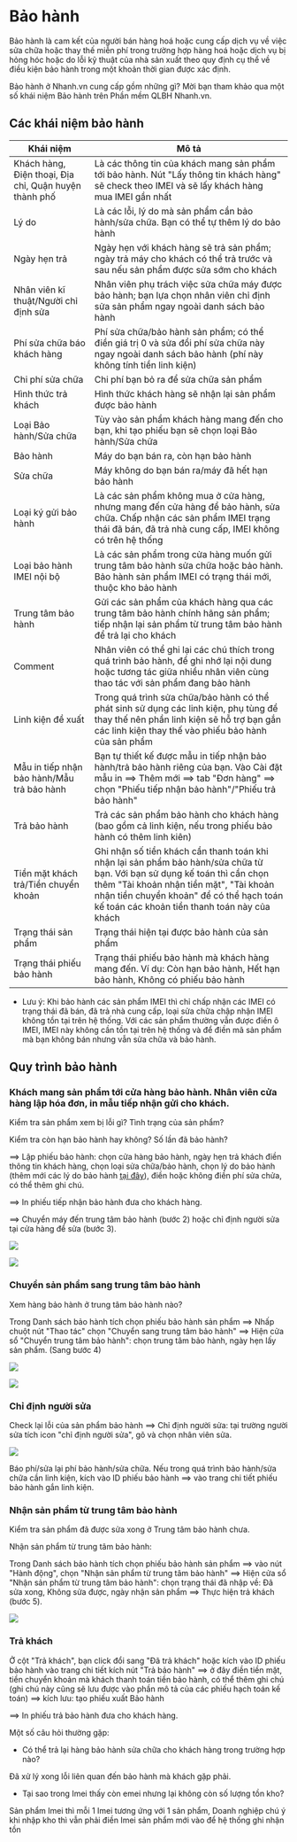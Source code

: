 # Bảo hành

Bảo hành là cam kết của người bán hàng hoá hoặc cung cấp dịch vụ về việc sửa chữa hoặc thay thế miễn phí trong trường hợp hàng hoá hoặc dịch vụ bị hỏng hóc hoặc do lỗi kỹ thuật của nhà sản xuất theo quy định cụ thể về điều kiện bảo hành trong một khoản thời gian được xác định.

Bảo hành ở Nhanh.vn cung cấp gồm những gì? Mời bạn tham khảo qua một số khái niệm Bảo hành trên Phần mềm QLBH Nhanh.vn.

## Các khái niệm bảo hành

Khái niệm |	Mô tả
---------- | ----------
Khách hàng, Điện thoại, Địa chỉ, Quận huyện thành phố |	Là các thông tin của khách mang sản phẩm tới bảo hành. Nút "Lấy thông tin khách hàng" sẽ check theo IMEI và sẽ lấy khách hàng mua IMEI gần nhất
Lý do	| Là các lỗi, lý do mà sản phẩm cần bảo hành/sửa chữa. Bạn có thể tự thêm lý do bảo hành
Ngày hẹn trả |	Ngày hẹn với khách hàng sẽ trả sản phẩm; ngày trả máy cho khách có thể trả trước và sau nếu sản phẩm được sửa sớm cho khách
Nhân viên kĩ thuật/Người chỉ định sửa |	Nhân viên phụ trách việc sửa chữa máy được bảo hành; bạn lựa chọn nhân viên chỉ định sửa sản phẩm ngay ngoài danh sách bảo hành
Phí sửa chữa báo khách hàng |	Phí sửa chữa/bảo hành sản phẩm; có thể điền giá trị 0 và sửa đổi phí sửa chữa này ngay ngoài danh sách bảo hành (phí này không tính tiền linh kiện)
Chi phí sửa chữa | Chi phí bạn bỏ ra để sửa chữa sản phẩm
Hình thức trả khách	| Hình thức khách hàng sẽ nhận lại sản phẩm được bảo hành
Loại Bảo hành/Sửa chữa	| Tùy vào sản phẩm khách hàng mang đến cho bạn, khi tạo phiếu bạn sẽ chọn loại Bảo hành/Sửa chữa
Bảo hành	| Máy do bạn bán ra, còn hạn bảo hành
Sửa chữa	| Máy không do bạn bán ra/máy đã hết hạn bảo hành
Loại ký gửi bảo hành	| Là các sản phẩm không mua ở cửa hàng, nhưng mang đến cửa hàng để bảo hành, sửa chữa. Chấp nhận các sản phẩm IMEI trạng thái đã bán, đã trả nhà cung cấp, IMEI không có trên hệ thống
Loại bảo hành IMEI nội bộ	| Là các sản phẩm trong cửa hàng muốn gửi trung tâm bảo hành sửa chữa hoặc bảo hành. Bảo hành sản phẩm IMEI có trạng thái mới, thuộc kho bảo hành
Trung tâm bảo hành | Gửi các sản phẩm của khách hàng qua các trung tâm bảo hành chính hãng sản phẩm; tiếp nhận lại sản phẩm từ trung tâm bảo hành để trả lại cho khách
Comment	| Nhân viên có thể ghi lại các chú thích trong quá trình bảo hành, để ghi nhớ lại nội dung hoặc tương tác giữa nhiều nhân viên cùng thao tác với sản phẩm đang bảo hành
Linh kiện đề xuất	| Trong quá trình sửa chữa/bảo hành có thể phát sinh sử dụng các linh kiện, phụ tùng để thay thế nên phần linh kiện sẽ hỗ trợ bạn gắn các linh kiện thay thế vào phiếu bảo hành của sản phẩm
Mẫu in tiếp nhận bảo hành/Mẫu trả bảo hành	| Bạn tự thiết kế được mẫu in tiếp nhận bảo hành/trả bảo hành riêng của bạn. Vào Cài đặt mẫu in ==> Thêm mới ==> tab "Đơn hàng" ==> chọn "Phiếu tiếp nhận bảo hành"/"Phiếu trả bảo hành"
Trả bảo hành	| Trả các sản phẩm bảo hành cho khách hàng (bao gồm cả linh kiện, nếu trong phiếu bảo hành có thêm linh kiên)
Tiền mặt khách trả/Tiền chuyển khoản	| Ghi nhận số tiền khách cần thanh toán khi nhận lại sản phẩm bảo hành/sửa chữa từ bạn. Với bạn sử dụng kế toán thì cần chọn thêm "Tài khoản nhận tiền mặt", "Tài khoản nhận tiền chuyển khoản" để có thể hạch toán kế toán các khoản tiền thanh toán này của khách
Trạng thái sản phẩm	| Trạng thái hiện tại được bảo hành của sản phẩm
Trạng thái phiếu bảo hành	| Trạng thái phiếu bảo hành mà khách hàng mang đến. Ví dụ: Còn hạn bảo hành, Hết hạn bảo hành, Không có phiếu bảo hành

- Lưu ý: Khi bảo hành các sản phẩm IMEI thì chỉ chấp nhận các IMEI có trạng thái đã bán, đã trả nhà cung cấp, loại sửa chữa chập nhận IMEI không tồn tại trên hệ thống. Với các sản phẩm thường vẫn được điền ô IMEI, IMEI này không cần tồn tại trên hệ thống và để điền mã sản phẩm mà bạn không bán nhưng vẫn sửa chữa và bảo hành.

## Quy trình bảo hành

### Khách mang sản phẩm tới cửa hàng bảo hành. Nhân viên cửa hàng lập hóa đơn, in mẫu tiếp nhận gửi cho khách.

Kiểm tra sản phẩm xem bị lỗi gì? Tình trạng của sản phẩm?

Kiểm tra còn hạn bảo hành hay không? Số lần đã bảo hành?

==> Lập phiếu bảo hành: chọn cửa hàng bảo hành, ngày hẹn trả khách điền thông tin khách hàng, chọn loại sửa chữa/bảo hành, chọn lý do bảo hành (thêm mới các lý do bảo hành [tại đây](https://nhanh.vn/warranty/setting/reason)), điền hoặc không điền phí sửa chửa, có thể thêm ghi chú.

==> In phiếu tiếp nhận bảo hành đưa cho khách hàng.

==> Chuyển máy đến trung tâm bảo hành (bước 2) hoặc chỉ định người sửa tại cửa hàng để sửa (bước 3).


![](https://raw.githubusercontent.com/hieunguyenduc-nhanh/manual/patch-4/docs/bao-hanh/img/bao-hanh1.jpg)


![](https://raw.githubusercontent.com/hieunguyenduc-nhanh/manual/patch-4/docs/bao-hanh/img/bao-hanh2.jpg)


### Chuyển sản phẩm sang trung tâm bảo hành

Xem hàng bảo hành ở trung tâm bảo hành nào?

Trong Danh sách bảo hành tích chọn phiếu bảo hành sản phẩm ==> Nhấp chuột nút "Thao tác" chọn "Chuyển sang trung tâm bảo hành" ==> Hiện cửa sổ "Chuyển trung tâm bảo hành": chọn trung tâm bảo hành, ngày hẹn lấy sản phẩm.
(Sang bước 4)


![](https://raw.githubusercontent.com/hieunguyenduc-nhanh/manual/patch-4/docs/bao-hanh/img/bao-hanh3.jpg)


![](https://raw.githubusercontent.com/hieunguyenduc-nhanh/manual/master/docs/bao-hanh/img/bao-hanh.4.jpg)

### Chỉ định người sửa

Check lại lỗi của sản phẩm bảo hành ==> Chỉ định người sửa: tại trường người sửa tích icon "chỉ định người sửa", gõ và chọn nhân viên sửa.


![](https://raw.githubusercontent.com/hieunguyenduc-nhanh/manual/master/docs/bao-hanh/img/bao-hanh5.jpg)


Báo phí/sửa lại phí bảo hành/sửa chữa.
Nếu trong quá trình bảo hành/sửa chữa cần linh kiện, kích vào ID phiếu bảo hành ==> vào trang chi tiết phiếu bảo hành gắn linh kiện.

### Nhận sản phẩm từ trung tâm bảo hành

Kiểm tra sản phẩm đã được sửa xong ở Trung tâm bảo hành chưa.

Nhận sản phẩm từ trung tâm bảo hành:

Trong Danh sách bảo hành tích chọn phiếu bảo hành sản phẩm ==> vào nút "Hành động", chọn "Nhận sản phẩm từ trung tâm bảo hành" ==> Hiện cửa sổ "Nhận sản phẩm từ trung tâm bảo hành": chọn trạng thái đã nhập về: Đã sửa xong, Không sửa được, ngày nhận sản phẩm ==> Thực hiện trả khách (bước 5).

![](https://raw.githubusercontent.com/hieunguyenduc-nhanh/manual/master/docs/bao-hanh/img/bao-hanh6.jpg)

### Trả khách

Ở cột "Trả khách", bạn click đổi sang "Đã trả khách" hoặc kích vào ID phiếu bảo hành vào trang chi tiết kích nút "Trả bảo hành" ==> ở đây điền tiền mặt, tiền chuyển khoản mà khách thanh toán tiền bảo hành, có thể thêm ghi chú (ghi chú này cũng sẽ lưu được vào phần mô tả của các phiếu hạch toán kế toán) ==> kích lưu: tạo phiếu xuất Bảo hành

==> In phiếu trả bảo hành đưa cho khách hàng.

Một số câu hỏi thường gặp:

-  Có thể trả lại hàng bảo hành sửa chữa cho khách hàng trong trường hợp nào?

Đã xử lý xong lỗi liên quan đến bảo hành mà khách gặp phải.

- Tại sao trong Imei thấy còn emei nhưng lại không còn số lượng tồn kho?

Sản phẩm Imei thì mỗi 1 Imei tương ứng với 1 sản phẩm, Doanh nghiệp chú ý khi nhập kho thì vẫn phải điền Imei sản phẩm mới vào để hệ thống ghi nhận tồn
